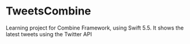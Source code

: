 # TweetsCombine
Learning project for Combine Framework, using Swift 5.5. It shows the latest tweets using the Twitter API